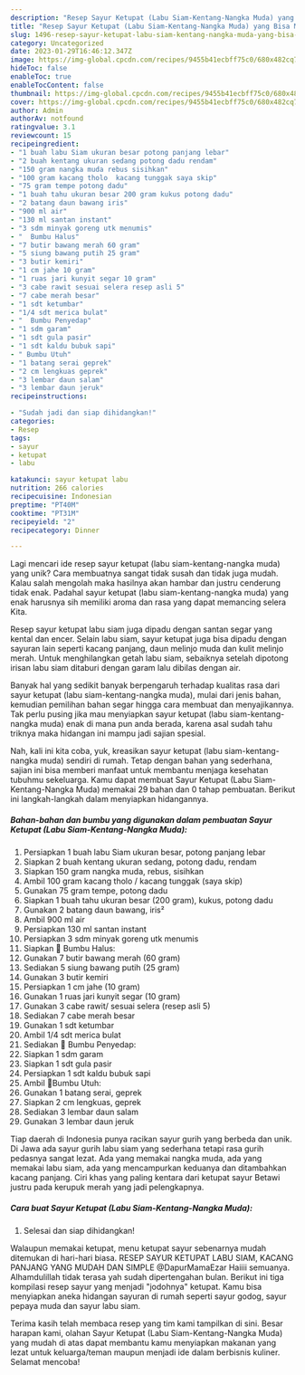 ```yaml
---
description: "Resep Sayur Ketupat (Labu Siam-Kentang-Nangka Muda) yang Bisa Manjain Lidah"
title: "Resep Sayur Ketupat (Labu Siam-Kentang-Nangka Muda) yang Bisa Manjain Lidah"
slug: 1496-resep-sayur-ketupat-labu-siam-kentang-nangka-muda-yang-bisa-manjain-lidah
category: Uncategorized
date: 2023-01-29T16:46:12.347Z
image: https://img-global.cpcdn.com/recipes/9455b41ecbff75c0/680x482cq70/sayur-ketupat-labu-siam-kentang-nangka-muda-foto-resep-utama.jpg
hideToc: false
enableToc: true
enableTocContent: false
thumbnail: https://img-global.cpcdn.com/recipes/9455b41ecbff75c0/680x482cq70/sayur-ketupat-labu-siam-kentang-nangka-muda-foto-resep-utama.jpg
cover: https://img-global.cpcdn.com/recipes/9455b41ecbff75c0/680x482cq70/sayur-ketupat-labu-siam-kentang-nangka-muda-foto-resep-utama.jpg
author: Admin
authorAv: notfound
ratingvalue: 3.1
reviewcount: 15
recipeingredient:
- "1 buah labu Siam ukuran besar potong panjang lebar"
- "2 buah kentang ukuran sedang potong dadu rendam"
- "150 gram nangka muda rebus sisihkan"
- "100 gram kacang tholo  kacang tunggak saya skip"
- "75 gram tempe potong dadu"
- "1 buah tahu ukuran besar 200 gram kukus potong dadu"
- "2 batang daun bawang iris"
- "900 ml air"
- "130 ml santan instant"
- "3 sdm minyak goreng utk menumis"
- "  Bumbu Halus"
- "7 butir bawang merah 60 gram"
- "5 siung bawang putih 25 gram"
- "3 butir kemiri"
- "1 cm jahe 10 gram"
- "1 ruas jari kunyit segar 10 gram"
- "3 cabe rawit sesuai selera resep asli 5"
- "7 cabe merah besar"
- "1 sdt ketumbar"
- "1/4 sdt merica bulat"
- "  Bumbu Penyedap"
- "1 sdm garam"
- "1 sdt gula pasir"
- "1 sdt kaldu bubuk sapi"
- " Bumbu Utuh"
- "1 batang serai geprek"
- "2 cm lengkuas geprek"
- "3 lembar daun salam"
- "3 lembar daun jeruk"
recipeinstructions:

- "Sudah jadi dan siap dihidangkan!"
categories:
- Resep
tags:
- sayur
- ketupat
- labu

katakunci: sayur ketupat labu 
nutrition: 266 calories
recipecuisine: Indonesian
preptime: "PT40M"
cooktime: "PT31M"
recipeyield: "2"
recipecategory: Dinner

---
```





Lagi mencari ide resep sayur ketupat (labu siam-kentang-nangka muda) yang unik? Cara membuatnya sangat tidak susah dan tidak juga mudah. Kalau salah mengolah maka hasilnya akan hambar dan justru cenderung tidak enak. Padahal sayur ketupat (labu siam-kentang-nangka muda) yang enak harusnya sih memiliki aroma dan rasa yang dapat memancing selera Kita.





Resep sayur ketupat labu siam juga dipadu dengan santan segar yang kental dan encer. Selain labu siam, sayur ketupat juga bisa dipadu dengan sayuran lain seperti kacang panjang, daun melinjo muda dan kulit melinjo merah. Untuk menghilangkan getah labu siam, sebaiknya setelah dipotong irisan labu siam ditaburi dengan garam lalu dibilas dengan air.

Banyak hal yang sedikit banyak berpengaruh terhadap kualitas rasa dari sayur ketupat (labu siam-kentang-nangka muda), mulai dari jenis bahan, kemudian pemilihan bahan segar hingga cara membuat dan menyajikannya. Tak perlu pusing jika mau menyiapkan sayur ketupat (labu siam-kentang-nangka muda) enak di mana pun anda berada, karena asal sudah tahu triknya maka hidangan ini mampu jadi sajian spesial.






Nah, kali ini kita coba, yuk, kreasikan sayur ketupat (labu siam-kentang-nangka muda) sendiri di rumah. Tetap dengan bahan yang sederhana, sajian ini bisa memberi manfaat untuk membantu menjaga kesehatan tubuhmu sekeluarga. Kamu dapat membuat Sayur Ketupat (Labu Siam-Kentang-Nangka Muda) memakai 29 bahan dan 0 tahap pembuatan. Berikut ini langkah-langkah dalam menyiapkan hidangannya.

<!--inarticleads1-->

##### Bahan-bahan dan bumbu yang digunakan dalam pembuatan Sayur Ketupat (Labu Siam-Kentang-Nangka Muda):

1. Persiapkan 1 buah labu Siam ukuran besar, potong panjang lebar
1. Siapkan 2 buah kentang ukuran sedang, potong dadu, rendam
1. Siapkan 150 gram nangka muda, rebus, sisihkan
1. Ambil 100 gram kacang tholo / kacang tunggak (saya skip)
1. Gunakan 75 gram tempe, potong dadu
1. Siapkan 1 buah tahu ukuran besar (200 gram), kukus, potong dadu
1. Gunakan 2 batang daun bawang, iris²
1. Ambil 900 ml air
1. Persiapkan 130 ml santan instant
1. Persiapkan 3 sdm minyak goreng utk menumis
1. Siapkan  🌟 Bumbu Halus:
1. Gunakan 7 butir bawang merah (60 gram)
1. Sediakan 5 siung bawang putih (25 gram)
1. Gunakan 3 butir kemiri
1. Persiapkan 1 cm jahe (10 gram)
1. Gunakan 1 ruas jari kunyit segar (10 gram)
1. Gunakan 3 cabe rawit/ sesuai selera (resep asli 5)
1. Sediakan 7 cabe merah besar
1. Gunakan 1 sdt ketumbar
1. Ambil 1/4 sdt merica bulat
1. Sediakan  🌟 Bumbu Penyedap:
1. Siapkan 1 sdm garam
1. Siapkan 1 sdt gula pasir
1. Persiapkan 1 sdt kaldu bubuk sapi
1. Ambil  🌟Bumbu Utuh:
1. Gunakan 1 batang serai, geprek
1. Siapkan 2 cm lengkuas, geprek
1. Sediakan 3 lembar daun salam
1. Gunakan 3 lembar daun jeruk


Tiap daerah di Indonesia punya racikan sayur gurih yang berbeda dan unik. Di Jawa ada sayur gurih labu siam yang sederhana tetapi rasa gurih pedasnya sangat lezat. Ada yang memakai nangka muda, ada yang memakai labu siam, ada yang mencampurkan keduanya dan ditambahkan kacang panjang. Ciri khas yang paling kentara dari ketupat sayur Betawi justru pada kerupuk merah yang jadi pelengkapnya. 

<!--inarticleads2-->

##### Cara buat Sayur Ketupat (Labu Siam-Kentang-Nangka Muda):


1. Selesai dan siap dihidangkan!

Walaupun memakai ketupat, menu ketupat sayur sebenarnya mudah ditemukan di hari-hari biasa. RESEP SAYUR KETUPAT LABU SIAM, KACANG PANJANG YANG MUDAH DAN SIMPLE @DapurMamaEzar Haiiii semuanya. Alhamdulillah tidak terasa yah sudah dipertengahan bulan. Berikut ini tiga kompilasi resep sayur yang menjadi &#34;jodohnya&#34; ketupat. Kamu bisa menyiapkan aneka hidangan sayuran di rumah seperti sayur godog, sayur pepaya muda dan sayur labu siam. 

Terima kasih telah membaca resep yang tim kami tampilkan di sini. Besar harapan kami, olahan Sayur Ketupat (Labu Siam-Kentang-Nangka Muda) yang mudah di atas dapat membantu kamu menyiapkan makanan yang lezat untuk keluarga/teman maupun menjadi ide dalam berbisnis kuliner. Selamat mencoba!
